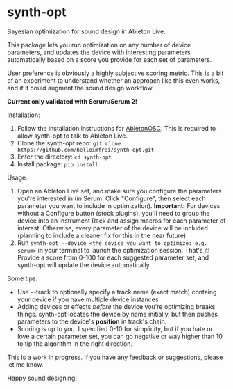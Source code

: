 # synth-opt
Bayesian optimization for sound design in Ableton Live. 

This package lets you run optimization on any number of device parameters, and updates the device with interesting parameters automatically based on a score you provide for each set of parameters. 

User preference is obviously a highly subjective scoring metric. This is a bit of an experiment to understand whether an approach like this even works, and if it could augment the sound design workflow.

**Current only validated with Serum/Serum 2!** 

Installation:
1. Follow the installation instructions for [AbletonOSC](https://github.com/ideoforms/AbletonOSC). This is required to allow synth-opt to talk to Ableton Live.
2. Clone the synth-opt repo: `git clone https://github.com/helloimfrei/synth-opt.git`
3. Enter the directory: `cd synth-opt`
4. Install package: `pip install .`

Usage:
1. Open an Ableton Live set, and make sure you configure the parameters you're interested in (in Serum: Click "Configure", then select each parameter you want to include in optimization). **Important:** For devices without a Configure button (stock plugins), you'll need to group the device into an Instrument Rack and assign macros for each parameter of interest. Otherwise, every parameter of the device will be included (planning to include a cleaner fix for this in the near future)
2. Run `synth-opt --device <the device you want to optimize: e.g. serum>` in your terminal to launch the optimization session.
That's it! Provide a score from 0-100 for each suggested parameter set, and synth-opt will update the device automatically.

Some tips:
- Use --track to optionally specify a track name (exact match) containg your device if you have multiple device instances 
- Adding devices or effects *before* the device you're optimizing breaks things. synth-opt locates the device by name initially, but then pushes parameters to the device's **position** in track's chain. 
- Scoring is up to you. I specified 0-10 for simplicity, but if you hate or love a certain parameter set, you can go negative or way higher than 10 to tip the algorithm in the right direction.

This is a work in progress. If you have any feedback or suggestions, please let me know.

Happy sound designing!
